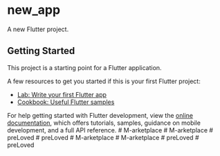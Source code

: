 # new_app

A new Flutter project.

## Getting Started

This project is a starting point for a Flutter application.

A few resources to get you started if this is your first Flutter project:

- [Lab: Write your first Flutter app](https://docs.flutter.dev/get-started/codelab)
- [Cookbook: Useful Flutter samples](https://docs.flutter.dev/cookbook)

For help getting started with Flutter development, view the
[online documentation](https://docs.flutter.dev/), which offers tutorials,
samples, guidance on mobile development, and a full API reference.
#   M - a r k e t p l a c e  
 #   M - a r k e t p l a c e  
 #   p r e L o v e d  
 #   p r e L o v e d  
 #   M - a r k e t p l a c e  
 #   M - a r k e t p l a c e  
 #   p r e L o v e d  
 #   p r e L o v e d  
 